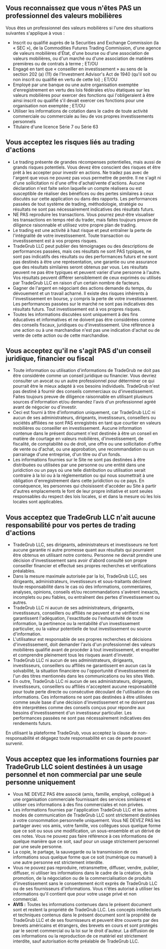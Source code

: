 ## Vous reconnaissez que vous n'êtes PAS un professionnel des valeurs mobilières

Vous êtes un professionnel des valeurs mobilières si l'une des situations suivantes s'applique à vous :
- Inscrit ou qualifié auprès de la Securities and Exchange Commission (la « SEC »), de la Commodities Futures Trading Commission, d'une agence de valeurs mobilières d'État, d'une bourse ou d'une association de valeurs mobilières, ou d'un marché ou d'une association de matières premières ou de contrats à terme ; ET/OU
- Engagé en tant que « conseiller en investissement » au sens de la section 202 (a) (11) de l'Investment Advisor's Act de 1940 (qu'il soit ou non inscrit ou qualifié en vertu de cette loi) ; ET/OU
- Employé par une banque ou une autre organisation exemptée d'enregistrement en vertu des lois fédérales et/ou étatiques sur les valeurs mobilières pour exercer des fonctions qui l'obligeraient à être ainsi inscrit ou qualifié s'il devait exercer ces fonctions pour une organisation non exemptée ; ET/OU
- Utiliser les informations de cotation dans le cadre de toute activité commerciale ou commerciale au lieu de vos propres investissements personnels
- Titulaire d'une licence Série 7 ou Série 63

## Vous acceptez les risques liés au trading d'actions

- Le trading présente de grandes récompenses potentielles, mais aussi de grands risques potentiels. Vous devez être conscient des risques et être prêt à les accepter pour investir en actions. Ne tradez pas avec de l'argent que vous ne pouvez pas vous permettre de perdre. Il ne s'agit ni d'une sollicitation ni d'une offre d'achat/vente d'actions. Aucune déclaration n'est faite selon laquelle un compte réalisera ou est susceptible de réaliser des bénéfices ou des pertes similaires à ceux discutés sur cette application ou dans des rapports. Les performances passées de tout système de trading, méthodologie, stratégie ou résultats ne sont pas nécessairement indicatives des résultats futurs.
- NE PAS reproduire les transactions. Vous pourrez peut-être visualiser les transactions en temps réel du trader, mais faites toujours preuve de diligence raisonnable et utilisez votre propre plan de trading.
- Le trading est une activité à haut risque et peut entraîner la perte de l'intégralité de votre investissement. Toute transaction ou investissement est à vos propres risques.
- TradeGrub LLC peut publier des témoignages ou des descriptions de performances passées, mais ces résultats ne sont PAS typiques, ne sont pas indicatifs des résultats ou des performances futurs et ne sont pas destinés à être une représentation, une garantie ou une assurance que des résultats similaires seront obtenus par vous. Les résultats peuvent ne pas être typiques et peuvent varier d'une personne à l'autre. Vos résultats peuvent différer sensiblement de ceux exprimés ou utilisés par TradeGrub LLC en raison d'un certain nombre de facteurs.
- Gagner de l'argent en négociant des actions demande du temps, du dévouement et un travail acharné. Il existe des risques inhérents à l'investissement en bourse, y compris la perte de votre investissement. Les performances passées sur le marché ne sont pas indicatives des résultats futurs. Tout investissement est à vos propres risques. 
- Toutes les informations discutées sont uniquement à des fins éducatives et informatives et ne doivent pas être considérées comme des conseils fiscaux, juridiques ou d'investissement. Une référence à une action ou à une marchandise n'est pas une indication d'achat ou de vente de cette action ou de cette marchandise.

## Vous acceptez qu'il ne s'agit PAS d'un conseil juridique, financier ou fiscal

- Toute information ou utilisation d'informations de TradeGrub ne doit pas être considérée comme un conseil juridique ou financier. Vous devriez consulter un avocat ou un autre professionnel pour déterminer ce qui pourrait être le mieux adapté à vos besoins individuels.
TradeGrub n'est pas destiné à fournir des conseils commerciaux ou d'investissement. Faites toujours preuve de diligence raisonnable en utilisant plusieurs sources d'information et/ou demandez l'avis d'un professionnel agréé avant de négocier ou d'investir.
- Ceci est fourni à titre d'information uniquement, car TradeGrub LLC ni aucun de ses administrateurs, dirigeants, investisseurs, conseillers ou sociétés affiliées ne sont PAS enregistrés en tant que courtier en valeurs mobilières ou conseiller en investissement. Aucune information contenue dans le présent document n'est destinée à être un conseil en matière de courtage en valeurs mobilières, d'investissement, de fiscalité, de comptabilité ou de droit, une offre ou une sollicitation d'offre de vente ou d'achat, ou une approbation, une recommandation ou un parrainage d'une entreprise, d'un titre ou d'un fonds.
- Les informations fournies sur le Site ne sont pas destinées à être distribuées ou utilisées par une personne ou une entité dans une juridiction ou un pays où une telle distribution ou utilisation serait contraire à la loi ou à la réglementation ou qui nous soumettrait à une obligation d'enregistrement dans cette juridiction ou ce pays. En conséquence, les personnes qui choisissent d'accéder au Site à partir d'autres emplacements le font de leur propre initiative et sont seules responsables du respect des lois locales, si et dans la mesure où les lois locales sont applicables.

## Vous acceptez que TradeGrub LLC n'ait aucune responsabilité pour vos pertes de trading d'actions

- TradeGrub LLC, ses dirigeants, administrateurs et investisseurs ne font aucune garantie ni autre promesse quant aux résultats qui pourraient être obtenus en utilisant notre contenu. Personne ne devrait prendre une décision d'investissement sans avoir d'abord consulté son propre conseiller financier et effectué ses propres recherches et vérifications préalables.
- Dans la mesure maximale autorisée par la loi, TradeGrub LLC, ses dirigeants, administrateurs, investisseurs et sous-traitants déclinent toute responsabilité dans le cas où des informations, commentaires, analyses, opinions, conseils et/ou recommandations s'avèrent inexacts, incomplets ou peu fiables, ou entraînent des pertes d'investissement ou autres.
- TradeGrub LLC ni aucun de ses administrateurs, dirigeants, investisseurs, conseillers ou affiliés ne peuvent et ne vérifient ni ne garantissent l'adéquation, l'exactitude ou l'exhaustivité de toute information, la pertinence ou la rentabilité d'un investissement particulier, ou la valeur potentielle de tout investissement ou source d'information.
- L'utilisateur est responsable de ses propres recherches et décisions d'investissement, doit demander l'avis d'un professionnel des valeurs mobilières qualifié avant de procéder à tout investissement, et enquêter et comprendre pleinement tous les risques avant d'investir.
- TradeGrub LLC ni aucun de ses administrateurs, dirigeants, investisseurs, conseillers ou affiliés ne garantissent en aucun cas la solvabilité, la situation financière ou l'opportunité d'investissement de l'un des titres mentionnés dans les communications ou les sites Web.
- En outre, TradeGrub LLC ni aucun de ses administrateurs, dirigeants, investisseurs, conseillers ou affiliés n'acceptent aucune responsabilité pour toute perte directe ou consécutive découlant de l'utilisation de ces informations. Ces informations ne sont pas destinées à être utilisées comme seule base d'une décision d'investissement et ne doivent pas être interprétées comme des conseils conçus pour répondre aux besoins d'investissement d'un investisseur particulier. Les performances passées ne sont pas nécessairement indicatives des rendements futurs.

En utilisant la plateforme TradeGrub, vous acceptez la clause de non-responsabilité et dégagez toute responsabilité en cas de perte pouvant survenir.

## Vous acceptez que les informations fournies par TradeGrub LLC soient destinées à un usage personnel et non commercial par une seule personne uniquement

- Vous NE DEVEZ PAS être associé (amis, famille, employé, collègue) à une organisation commerciale fournissant des services similaires et utiliser ces informations à des fins commerciales et non privées.
- Les informations fournies par l'application TradeGrub LLC et les autres modes de communication de TradeGrub LLC sont strictement destinées à votre consommation personnelle uniquement. Vous NE DEVEZ PAS les partager avec vos amis, votre famille, vos collègues sous quelque forme que ce soit ou sous une modification, un sous-ensemble et un dérivé de ces notes. Vous ne pouvez pas faire référence à ces informations de quelque manière que ce soit, sauf pour un usage strictement personnel par une seule personne.
- La copie, le partage, la sauvegarde ou la transmission de ces informations sous quelque forme que ce soit (numérique ou manuel) à une autre personne est strictement interdite.
- Vous ne pouvez pas reproduire, retransmettre, diffuser, vendre, publier, diffuser, ni utiliser les informations dans le cadre de la création, de la promotion, de la négociation ou de la commercialisation de produits d'investissement sans le consentement écrit exprès de TradeGrub LLC ou de ses fournisseurs d'informations. Vous n'êtes autorisé à utiliser les informations qu'il contient que pour votre usage privé et non commercial.
- **AVIS :** Toutes les informations contenues dans le présent document sont et restent la propriété de TradeGrub LLC. Les concepts intellectuels et techniques contenus dans le présent document sont la propriété de TradeGrub LLC et de ses fournisseurs et peuvent être couverts par des brevets américains et étrangers, des brevets en cours et sont protégés par le secret commercial ou la loi sur le droit d'auteur. La diffusion de ces informations ou la reproduction de ce matériel est strictement interdite, sauf autorisation écrite préalable de TradeGrub LLC.